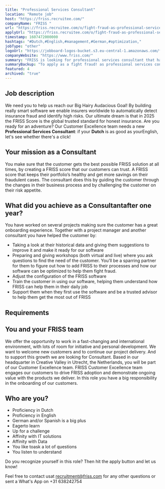 ```yaml
---
title: "Professional Services Consultant"
location: "Remote job"
host: "https://friss.recruitee.com/"
companyName: "FRISS "
url: "https://friss.recruitee.com/o/fight-fraud-as-professional-services-consultant"
applyUrl: "https://friss.recruitee.com/o/fight-fraud-as-professional-services-consultant/c/new"
timestamp: 1607472000000
hashtags: "#Dutch,#English,#management,#German,#optimization,"
jobType: "other"
logoUrl: "https://jobboard-logos-bucket.s3.eu-central-1.amazonaws.com/friss-fraud-risk-compliance"
companyWebsite: "https://www.friss.com/"
summary: "FRISS is looking for professional services consultant that has experience in: #Dutch, #English, #management."
summaryBackup: "To apply as a fight fraud! as professional services consultant at FRISS | fraud, risk & compliance, you preferably need to have some knowledge of: #office, #management, #Dutch."
featured: 4
archived: "true"
---
```


## Job description

We need you to help us reach our Big Hairy Audacious Goal! By building really smart software we enable insurers worldwide to automatically detect insurance fraud and identify high risks. Our ultimate dream is that in 2025 the FRISS Score is the global trusted standard for honest insurance. Are you ready for an adventure? Our Customer Excellence team needs a new **Professional Services Consultant**: if your **Dutch** is as good as yourEnglish, let's see whether there's a click!

## Your mission as a Consultant

You make sure that the customer gets the best possible FRISS solution at all times, by creating a FRISS score that our customers can trust. A FRISS score that keeps their portfolio’s healthy and get more savings on their fraudulent cases. The consultant does this by guiding the customer through the changes in their business process and by challenging the customer on their risk appetite.

## What did you achieve as a Consultantafter one year?

You have worked on several projects making sure the customer has a great onboarding experience. Together with a project manager and another consultant you have helped the customer by:

*   Taking a look at their historical data and giving them suggestions to improve it and make it ready for our software
*   Preparing and giving workshops (both virtual and live) where you ask questions to find the need of the customer. You’ll be a sparring partner for them to figure out how to add FRISS to their processes and how our software can be optimized to help them fight fraud.
*   Adjust the configuration of the FRISS software
*   Train the customer in using our software, helping them understand how FRISS can help them in their daily job
*   Support them when they first use the software and be a trusted advisor to help them get the most out of FRISS

## Requirements

## You and your FRISS team

We offer the opportunity to work in a fast-changing and international environment, with lots of room for initiative and personal development. We want to welcome new customers and to continue our project delivery. And to support this growth we are looking for Consultant. Based in our headquarter in Creative Valley in Utrecht, the Netherlands, you will be part of our Customer Excellence team. FRISS Customer Excellence team engages our customers to drive FRISS adoption and demonstrate ongoing value with the products we deliver. In this role you have a big responsibility in the onboarding of our customers.

## Who are you?

*   Proficiency in Dutch
*   Proficiency in English
*   German and/or Spanish is a big plus
*   Eagerto learn
*   Up for a challenge
*   Affinity with IT solutions
*   Affinity with Data
*   You like toask a lot of questions
*   You listen to understand

Do you recognize yourself in this role? Then hit the apply button and let us know!

Feel free to contact usat recruitment@friss.com for any other questions or sent a What's App on +31 638242754
